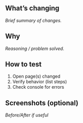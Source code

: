 ## What’s changing

_Brief summary of changes._

## Why

_Reasoning / problem solved._

## How to test

1. Open page(s) changed
2. Verify behavior (list steps)
3. Check console for errors

## Screenshots (optional)

_Before/After if useful_
